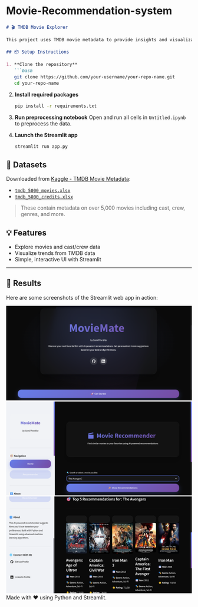 ﻿# Movie-Recommendation-system
```markdown
# 🎬 TMDB Movie Explorer

This project uses TMDB movie metadata to provide insights and visualizations through a Streamlit web app.

## 📦 Setup Instructions

1. **Clone the repository**
   ```bash
   git clone https://github.com/your-username/your-repo-name.git
   cd your-repo-name
   ```

2. **Install required packages**
   ```bash
   pip install -r requirements.txt
   ```

3. **Run preprocessing notebook**
   Open and run all cells in `Untitled.ipynb` to preprocess the data.

4. **Launch the Streamlit app**
   ```bash
   streamlit run app.py
   ```

## 📂 Datasets

Downloaded from [Kaggle - TMDB Movie Metadata](https://www.kaggle.com/datasets/tmdb/tmdb-movie-metadata):

- [`tmdb_5000_movies.xlsx`](./tmdb_5000_movies.xlsx)
- [`tmdb_5000_credits.xlsx`](./tmdb_5000_credits.xlsx)

> These contain metadata on over 5,000 movies including cast, crew, genres, and more.

## 💡 Features

- Explore movies and cast/crew data
- Visualize trends from TMDB data
- Simple, interactive UI with Streamlit

---

## 📸 Results

Here are some screenshots of the Streamlit web app in action:


![image1](https://github.com/bigBlueLizard/Movie-Recommendation-system/blob/61ba70df9637442a64ed544a3b868b2123884df3/images/screenshot1.png?raw=true)
![image2](images/screenshot2.png)
![image3](https://github.com/bigBlueLizard/Movie-Recommendation-system/blob/74d0f60f2d4b40184c8e925ae9ad6c194bde3861/images/screenshot3.png)
Made with ❤️ using Python and Streamlit.
```
